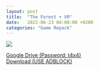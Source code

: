 ```yaml
---
layout: post
title:  "The Forest + VR"
date:   2022-06-23 04:00:00 +0200
categories: "Game Repack"
---
```

<img src="https://i.ibb.co/0QT8Sn3/NFO.png"/> <br>

<a href="https://0a0bin.klowdee.host/?cde73b86680d8687#FDw2MELr8683mQr4u7ZjQwdPRsioeTUb5RPoQY2kuHRz">Google Drive (Password: t4x4)</a> <br>
<a href="https://multiup.org/download/4c09b93224481450f214ca51586afaa4/The%20Forest%20%5B-tARA%20Repack%5D.zip">Download (USE ADBLOCK)</a>
